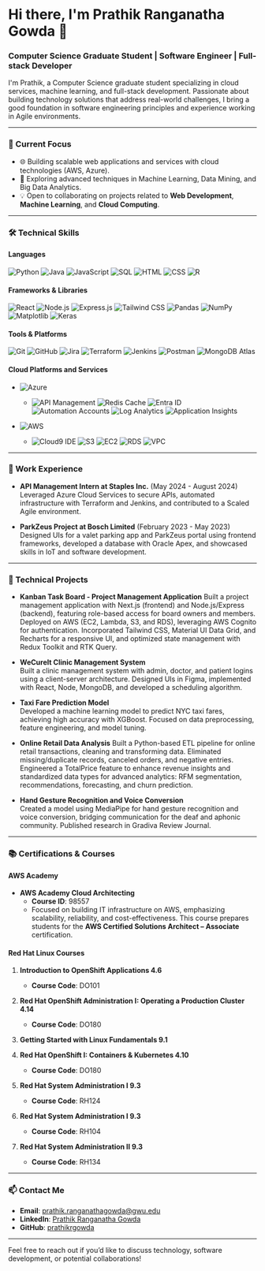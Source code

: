# Hi there, I'm Prathik Ranganatha Gowda 👋

### Computer Science Graduate Student | Software Engineer | Full-stack Developer

I'm Prathik, a Computer Science graduate student specializing in cloud services, machine learning, and full-stack development. Passionate about building technology solutions that address real-world challenges, I bring a good foundation in software engineering principles and experience working in Agile environments.

---

### 🔭 Current Focus
- 🌐 Building scalable web applications and services with cloud technologies (AWS, Azure).
- 🤖 Exploring advanced techniques in Machine Learning, Data Mining, and Big Data Analytics.
- 💡 Open to collaborating on projects related to **Web Development**, **Machine Learning**, and **Cloud Computing**.

---

### 🛠 Technical Skills

#### Languages
![Python](https://img.shields.io/badge/Python-3670A0?style=flat&logo=python&logoColor=ffdd54)
![Java](https://img.shields.io/badge/Java-%23ED8B00.svg?style=flat&logo=java&logoColor=white)
![JavaScript](https://img.shields.io/badge/JavaScript-%23323330.svg?style=flat&logo=javascript&logoColor=%23F7DF1E)
![SQL](https://img.shields.io/badge/SQL-000?style=flat&logo=sqlite&logoColor=white)
![HTML](https://img.shields.io/badge/HTML-%23E34F26.svg?style=flat&logo=html5&logoColor=white)
![CSS](https://img.shields.io/badge/CSS-%231572B6.svg?style=flat&logo=css3&logoColor=white)
![R](https://img.shields.io/badge/R-276DC3?style=flat&logo=r&logoColor=white)

#### Frameworks & Libraries
![React](https://img.shields.io/badge/React-%2320232a.svg?style=flat&logo=react&logoColor=%2361DAFB)
![Node.js](https://img.shields.io/badge/Node.js-6DA55F?style=flat&logo=node.js&logoColor=white)
![Express.js](https://img.shields.io/badge/Express.js-%23404d59.svg?style=flat&logo=express&logoColor=%2361DAFB)
![Tailwind CSS](https://img.shields.io/badge/Tailwind_CSS-%2338B2AC.svg?style=flat&logo=tailwind-css&logoColor=white)
![Pandas](https://img.shields.io/badge/Pandas-%23150458.svg?style=flat&logo=pandas&logoColor=white)
![NumPy](https://img.shields.io/badge/NumPy-%23013243.svg?style=flat&logo=numpy&logoColor=white)
![Matplotlib](https://img.shields.io/badge/Matplotlib-%23ffffff.svg?style=flat&logo=Matplotlib&logoColor=black)
![Keras](https://img.shields.io/badge/Keras-%23D00000.svg?style=flat&logo=keras&logoColor=white)

#### Tools & Platforms
![Git](https://img.shields.io/badge/Git-F05032?style=flat&logo=git&logoColor=white)
![GitHub](https://img.shields.io/badge/GitHub-%23121011.svg?style=flat&logo=github&logoColor=white)
![Jira](https://img.shields.io/badge/Jira-%230A0FFF.svg?style=flat&logo=jira&logoColor=white)
![Terraform](https://img.shields.io/badge/Terraform-%235835CC.svg?style=flat&logo=terraform&logoColor=white)
![Jenkins](https://img.shields.io/badge/Jenkins-%232C5263.svg?style=flat&logo=jenkins&logoColor=white)
![Postman](https://img.shields.io/badge/Postman-FF6C37?style=flat&logo=postman&logoColor=white)
![MongoDB Atlas](https://img.shields.io/badge/MongoDB_Atlas-%2347A248.svg?style=flat&logo=mongodb&logoColor=white)

#### Cloud Platforms and Services

-   
  ![Azure](https://img.shields.io/badge/Azure-0089D6?style=flat&logo=microsoft-azure&logoColor=white)
  - ![API Management](https://img.shields.io/badge/API_Management-%230078D4.svg?style=flat&logo=azure-devops&logoColor=white) 
    ![Redis Cache](https://img.shields.io/badge/Redis_Cache-%23DD0031.svg?style=flat&logo=redis&logoColor=white) 
    ![Entra ID](https://img.shields.io/badge/Entra_ID-%230078D4.svg?style=flat&logo=microsoft-azure&logoColor=white) 
    ![Automation Accounts](https://img.shields.io/badge/Automation_Accounts-%230078D4.svg?style=flat&logo=azure-devops&logoColor=white) 
    ![Log Analytics](https://img.shields.io/badge/Log_Analytics-%230078D4.svg?style=flat&logo=microsoft-azure&logoColor=white) 
    ![Application Insights](https://img.shields.io/badge/Application_Insights-%230078D4.svg?style=flat&logo=azure-devops&logoColor=white) 

- 
  ![AWS](https://img.shields.io/badge/AWS-232F3E?style=flat&logo=amazon-aws&logoColor=white)
  - ![Cloud9 IDE](https://img.shields.io/badge/Cloud9_IDE-232F3E?style=flat&logo=amazon-aws&logoColor=white) 
    ![S3](https://img.shields.io/badge/S3-569A31?style=flat&logo=amazon-s3&logoColor=white) 
    ![EC2](https://img.shields.io/badge/EC2-FF9900?style=flat&logo=amazon-ec2&logoColor=white) 
    ![RDS](https://img.shields.io/badge/RDS-527FFF?style=flat&logo=amazon-rds&logoColor=white) 
    ![VPC](https://img.shields.io/badge/VPC-232F3E?style=flat&logo=amazon-aws&logoColor=white) 

---

### 💼 Work Experience

- **API Management Intern at Staples Inc.** (May 2024 - August 2024)  
  Leveraged Azure Cloud Services to secure APIs, automated infrastructure with Terraform and Jenkins, and contributed to a Scaled Agile environment.

- **ParkZeus Project at Bosch Limited** (February 2023 - May 2023)  
  Designed UIs for a valet parking app and ParkZeus portal using frontend frameworks, developed a database with Oracle Apex, and showcased skills in IoT and software development.

---

### 📂 Technical Projects

- **Kanban Task Board - Project Management Application**
  Built a project management application with Next.js (frontend) and Node.js/Express (backend), featuring role-based access for board owners and members. Deployed on AWS (EC2, Lambda, S3, and RDS), leveraging AWS Cognito for authentication. 
  Incorporated Tailwind CSS, Material UI Data Grid, and Recharts for a responsive UI, and optimized state management with Redux Toolkit and RTK Query.

- **WeCureIt Clinic Management System**  
  Built a clinic management system with admin, doctor, and patient logins using a client-server architecture. Designed UIs in Figma, implemented with React, Node, MongoDB, and developed a scheduling algorithm.

- **Taxi Fare Prediction Model**  
  Developed a machine learning model to predict NYC taxi fares, achieving high accuracy with XGBoost. Focused on data preprocessing, feature engineering, and model tuning.

- **Online Retail Data Analysis**
  Built a Python-based ETL pipeline for online retail transactions, cleaning and transforming data. Eliminated missing/duplicate records, canceled orders, and negative entries. Engineered a TotalPrice feature to enhance revenue insights and 
  standardized data types for advanced analytics: RFM segmentation, recommendations, forecasting, and churn prediction.

- **Hand Gesture Recognition and Voice Conversion**  
  Created a model using MediaPipe for hand gesture recognition and voice conversion, bridging communication for the deaf and aphonic community. Published research in Gradiva Review Journal.

---

### 📚 Certifications & Courses

#### AWS Academy
- **AWS Academy Cloud Architecting**  
  - **Course ID**: 98557  
  - Focused on building IT infrastructure on AWS, emphasizing scalability, reliability, and cost-effectiveness. This course prepares students for the **AWS Certified Solutions Architect – Associate** certification.

#### Red Hat Linux Courses
1. **Introduction to OpenShift Applications 4.6**  
   - **Course Code**: DO101

2. **Red Hat OpenShift Administration I: Operating a Production Cluster 4.14**  
   - **Course Code**: DO180

3. **Getting Started with Linux Fundamentals 9.1**

4. **Red Hat OpenShift I: Containers & Kubernetes 4.10**  
   - **Course Code**: DO180

5. **Red Hat System Administration I 9.3**  
   - **Course Code**: RH124

6. **Red Hat System Administration I 9.3**  
   - **Course Code**: RH104

7. **Red Hat System Administration II 9.3**  
   - **Course Code**: RH134

---

### 📫 Contact Me

- **Email**: [prathik.ranganathagowda@gwu.edu](mailto:prathik.ranganathagowda@gwu.edu)
- **LinkedIn**: [Prathik Ranganatha Gowda](http://www.linkedin.com/in/prathik-ranganatha-gowda-871b75257)
- **GitHub**: [prathikrgowda](https://github.com/prathikrgowda)

---

Feel free to reach out if you’d like to discuss technology, software development, or potential collaborations!
